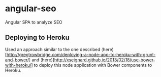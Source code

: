 angular-seo
===========

Angular SPA to analyze SEO

## Deploying to Heroku

Used an approach similar to the one described (here)[http://gregtrowbridge.com/deploying-a-node-app-to-heroku-with-grunt-and-bower/]
and (here)[http://xseignard.github.io/2013/02/18/use-bower-with-heroku/] to deploy this node application with Bower components to Heroku.
